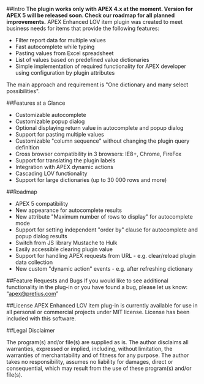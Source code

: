 ##Intro
**The plugin works only with APEX 4.x at the moment. Version for APEX 5 will be released soon. Check our roadmap for all planned improvements.**
APEX Enhanced LOV item plugin was created to meet business needs for items that provide the following features:
* Filter report data for multiple values
* Fast autocomplete while typing
* Pasting values from Excel spreadsheet
* List of values based on predefined value dictionaries
* Simple implementation of required functionality for APEX developer using configuration by plugin attributes

The main approach and requirement is "One dictionary and many select possibilities".

##Features at a Glance
* Customizable autocomplete
* Customizable popup dialog
* Optional displaying return value in autocomplete and popup dialog
* Support for pasting multiple values
* Customizable "column sequence" without changing the plugin query definition
* Cross browser compatibility in 3 browsers: IE8+, Chrome, FireFox
* Support for translating the plugin labels
* Integration with APEX dynamic actions
* Cascading LOV functionality
* Support for large dictionaries (up to 30 000 rows and more)

##Roadmap
* APEX 5 compatibility
* New appearance for autocomplete results
* New attribute "Maximum number of rows to display" for autocomplete mode
* Support for setting independent "order by" clause for autocomplete and popup dialog results
* Switch from JS library Mustache to Hulk
* Easily accessible clearing plugin value
* Support for handling APEX requests from URL - e.g. clear/reload plugin data collection
* New custom "dynamic action" events - e.g. after refreshing dictionary

##Feature Requests and Bugs
If you would like to see additional functionality in the plug-in or you have found a bug, please let us know: “apex@pretius.com”

##License
APEX Enhanced LOV item plug-in is currently available for use in all personal or commercial projects under MIT license. License has been included with this software.

##Legal Disclaimer

The program(s) and/or file(s) are supplied as is. The author disclaims all warranties, expressed or implied, including, without limitation, the warranties of merchantability and of fitness for any purpose. The author takes no responsibility, assumes no liability for damages, direct or consequential, which may result from the use of these program(s) and/or file(s).